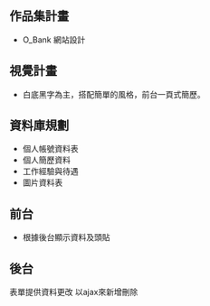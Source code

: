 ## 作品集計畫
- O_Bank 網站設計


## 視覺計畫
- 白底黑字為主，搭配簡單的風格，前台一頁式簡歷。

## 資料庫規劃
- 個人帳號資料表
- 個人簡歷資料
- 工作經驗與待遇
-  圖片資料表

## 前台
- 根據後台顯示資料及頭貼 

## 後台
表單提供資料更改 以ajax來新增刪除